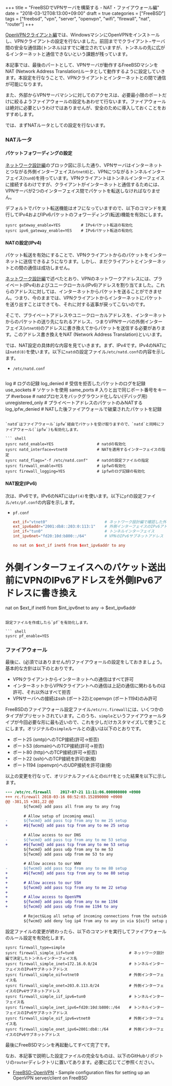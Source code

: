 +++
title = "FreeBSDでVPNサーバを構築する - NAT・ファイアウォール編"
date = "2018-03-12T08:13:00+09:00"
draft = true
categories = ["FreeBSD"]
tags = ["freebsd", "vpn", "server", "openvpn", "wifi", "firewall", "nat", "router"]
+++

[OpenVPNクライアント編](/post/freebsd-openvpn-server-client/)では、WindowsマシンにOpenVPNをインストールし、VPNクライアントの設定を行ないました。前回まででクライアント−サーバ間の安全な通信路(トンネル)はすでに確立されていますが、トンネルの先に広がるインターネットと通信できないという課題が残っています。

本記事では、最後のパートとして、VPNサーバが動作するFreeBSDマシンをNAT (Network Address Translation)ルータとして動作するように設定していきます。本設定を行なうことで、VPNクライアントとインターネットとの間で通信が可能になります。

また、外部からVPNサーバマシンに対してのアクセスは、必要最小限のポートだけに絞るようファイアウォールの設定もあわせて行ないます。ファイアウォールは絶対に必要というわけではありませんが、安全のために導入しておくことをおすすめします。

では、まずNATルータとしての設定を行ないます。

### NATルータ
#### パケットフォワーディングの設定
[ネットワーク設計編](/post/freebsd-openvpn-server-network/)のブロック図に示した通り、VPNサーバはインターネットとつながる外側インターフェイス(`vtnet0`)と、VPNにつながるトンネルインターフェイス(`tun0`)を持っています。VPNクライアントはトンネルインターフェイスに接続するわけですが、クライアントがインターネットと通信するためには、VPNサーバが2つのインターフェイス間でパケットを転送しなければなりません。

デフォルトでパケット転送機能はオフになっていますので、以下のコマンドを実行してIPv4およびIPv6パケットのフォワーディング(転送)機能を有効にします。

``` shell
sysrc gateway_enable=YES         # IPv4パケット転送の有効化
sysrc ipv6_gateway_enable=YES    # IPv6パケット転送の有効化
```

#### NATの設定(IPv4)
パケット転送を有効にすることで、VPNクライアントからのパケットをインターネットに送信できるようになります。しかし、まだクライアントとインターネットとの間の通信は成功しません。

[ネットワーク設計編](/post/freebsd-openvpn-server-network/)で述べたとおり、VPNのネットワークアドレスには、プライベート(IPv4)およびユニークローカル(IPv6)アドレスを割り当てました。これらのアドレスに対しては、インターネットからパケットを送ることができません。つまり、今のままでは、VPNクライアントからインターネットにパケットを送り出すことはできても、それに対する返事が戻ってこないのです。

そこで、プライベートアドレスやユニークローカルアドレスを、インターネットからのパケットの送り先になれるアドレス、つまりVPNサーバの外側インターフェイス(`vtnet0`)のアドレスに書き換えてからパケットを送信する必要があります。このアドレス書き換えをNAT (Network Address Translation)といいます。

では、NAT設定の具体的な内容を見ていきます。まず、IPv4です。IPv4のNATには`natd(8)`を使います。以下に`natd`の設定ファイル`/etc/natd.conf`の内容を示します。

- `/etc/natd.conf`

    ``` conf
log                  # ログの記録
log_denied           # 受信を拒否したパケットのログを記録
use_sockets          # ソケットを使用
same_ports           # 入りと出で同じポート番号をキープ
#verbose             # natdプロセスをバックグラウンド化しない(デバッグ用)
unregistered_only    # プライベートアドレスのパケットのみNATする
log_ipfw_denied      # NATした後ファイアウォールで破棄されたパケットを記録
```

`natd`はファイアウォール`ipfw`経由でパケットを受け取りますので、`natd`と同時にファイアウォール(`ipfw`)も有効化します。

``` shell
sysrc natd_enable=YES                   # natdの有効化
sysrc natd_interface=vtnet0             # NATを適用するインターフェイスの指定
sysrc natd_flags="-f /etc/natd.conf"    # natdの設定ファイルの指定
sysrc firewall_enable=YES               # ipfwの有効化
sysrc firewall_logging=YES              # ipfwのログ記録の有効化
```

#### NAT設定(IPv6)
次は、IPv6です。IPv6のNATには`pf(4)`を使います。以下に`pf`の設定ファイル`/etc/pf.conf`の内容を示します。

- `pf.conf`

    ``` conf
    ext_if="vtnet0"                         # ネットワーク設計編で確認した外側インターフェイス
    ext_ipv6addr="2001:db8::203:0:113:1"    # 外側インターフェイスのIPv6アドレス
    int_if="tun0"                           # トンネルインターフェイス
    int_ipv6net="fd20:10d:b800::/64"        # VPNのIPv6サブネットアドレス
    
    no nat on $ext_if inet6 from $ext_ipv6addr to any
# 外側インターフェイスへのパケット送出前にVPNのIPv6アドレスを外側IPv6アドレスに書き換え
nat on $ext_if inet6 from $int_ipv6net to any -> $ext_ipv6addr
```

設定ファイルを作成したら`pf`を有効化します。

``` shell
sysrc pf_enable=YES
```

### ファイアウォール
最後に、(必須ではありませんが)ファイアウォールの設定をしておきましょう。基本的な方針は以下のとおりです。

- VPNクライアントからインターネットへの通信はすべて許可
- インターネットからVPNクライアントへの通信は上記の通信に関わるものは許可、それ以外はすべて拒否
- VPNサーバへの接続はssh (ポート22)とopenvpn (ポート1194)のみ許可

FreeBSDのファイアウォール設定ファイル`/etc/rc.firewall`には、いくつかのタイプがプリセットされています。このうち、`simple`というファイアウォールタイプが今回必要な形に最も近いので、これを少しだけカスタマイズして使うことにします。オリジナルの`simple`ルールとの違いは以下のとおりです。

- ポート25 (smtp)へのTCP接続(許可→拒否)
- ポート53 (domain)へのTCP接続(許可→拒否)
- ポート80 (http)へのTCP接続(許可→拒否)
- ポート22 (ssh)へのTCP接続を許可(新規)
- ポート1194 (openvpn)へのUDP接続を許可(新規)

以上の変更を行なって、オリジナルファイルとの`diff`をとった結果を以下に示します。

``` diff
--- /etc/rc.firewall    2017-07-21 11:11:06.000000000 +0900
+++ rc.firewall 2018-03-16 08:52:03.152890000 +0900
@@ -381,15 +381,22 @@
        ${fwcmd} add pass all from any to any frag
 
        # Allow setup of incoming email
-       ${fwcmd} add pass tcp from any to me 25 setup
+       #${fwcmd} add pass tcp from any to me 25 setup
 
        # Allow access to our DNS
-       ${fwcmd} add pass tcp from any to me 53 setup
+       #${fwcmd} add pass tcp from any to me 53 setup
        ${fwcmd} add pass udp from any to me 53
        ${fwcmd} add pass udp from me 53 to any
 
        # Allow access to our WWW
-       ${fwcmd} add pass tcp from any to me 80 setup
+       #${fwcmd} add pass tcp from any to me 80 setup
+
+       # Allow access to our SSH
+       ${fwcmd} add pass tcp from any to me 22 setup
+
+       # Allow access to OpenVPN
+       ${fwcmd} add pass udp from any to me 1194
+       ${fwcmd} add pass udp from me 1194 to any
 
        # Reject&Log all setup of incoming connections from the outside
        ${fwcmd} add deny log ip4 from any to any in via ${oif} setup proto tcp
```

設定ファイルの変更が終わったら、以下のコマンドを実行してファイアウォールのルール設定を有効化します。

``` shell
sysrc firewall_type=simple
sysrc firewall_simple_iif=tun0                        # ネットワーク設計編で決定したトンネルインターフェイス名
sysrc firewall_simple_inet=172.16.0.0/24              # トンネルインターフェイスのIPv4サブネットアドレス
sysrc firewall_simple_oif=vtnet0                      # 外側インターフェイス名
sysrc firewall_simple_onet=203.0.113.0/24             # 外側インターフェイスのIPv4サブネットアドレス
sysrc firewall_simple_iif_ipv6=tun0                   # トンネルインターフェイス名
sysrc firewall_simple_inet_ipv6=fd20:10d:b800::/64    # トンネルインターフェイスのIPv6サブネットアドレス
sysrc firewall_simple_oif_ipv6=vtnet0                 # 外側インターフェイス名
sysrc firewall_simple_onet_ipv6=2001:db8::/64         # 外側インターフェイスのIPv6サブネットアドレス
```

最後にFreeBSDマシンを再起動してすべて完了です。

なお、本記事で説明した設定ファイルの完全なものは、以下のGitHubリポジトリの`router`ディレクトリに置いてあります。必要に応じてご参照ください。

- [FreeBSD-OpenVPN](https://github.com/tagattie/FreeBSD-OpenVPN) - Sample configuration files for setting up an OpenVPN server/client on FreeBSD
